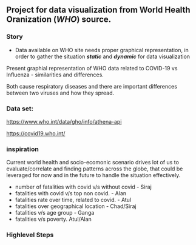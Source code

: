 

## Project for data visualization from World Health Oranization (__*WHO*__) source.

### Story
* Data available on WHO site needs proper graphical representation, in order to gather the situation _**static**_ and _**dynamic**_ for data visualization


Present graphial representation  of WHO data related to COVID-19 vs  Influenza - similarities and differences.

Both cause respiratory diseases and there are important differences between two viruses and how they spread.


### Data set:

https://www.who.int/data/gho/info/athena-api 

https://covid19.who.int/ 

### inspiration

Current world health and socio-ecomonic scenario drives lot of us to evaluate/correlate and finding patterns across the globe, that could be leveraged for now and in the future to handle the situation effectively. 


* number of fatalities with covid v/s without covid - Siraj
* fatalities with covid v/s top non covid. - Alan
* fatalities rate over time, related to covid. - Atul
* fatalities over geographical location - Chad/Siraj
* fatalities v/s age group - Ganga
* fatalities v/s poverty. Atul/Alan

### Highlevel Steps




